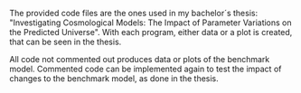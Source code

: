 The provided code files are the ones used in my bachelor´s thesis: "Investigating Cosmological Models: The Impact of Parameter Variations on the Predicted Universe". With each program, either data or a plot is created, that can be seen in the thesis.

All code not commented out produces data or plots of the benchmark model. Commented code can be implemented again to test the impact of changes to the benchmark model, as done in the thesis.
